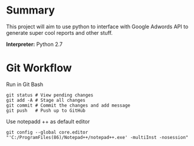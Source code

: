 # Summary
This project will aim to use python to interface with Google Adwords API to generate super cool reports and other stuff.

**Interpreter:** Python 2.7

# Git Workflow
Run in Git Bash
```
git status # View pending changes
git add -A # Stage all changes
git commit # Commit the changes and add message
git push   # Push up to GitHub
```
Use notepadd ++ as default editor
```
git config --global core.editor "'C:/ProgramFiles(86)/Notepad++/notepad++.exe' -multiInst -nosession"
```
